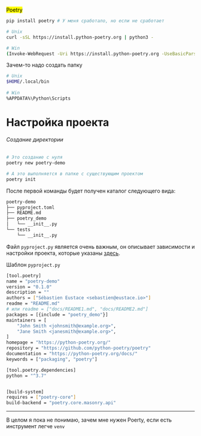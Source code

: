 <mark>Poetry</mark>

```bash
pip install poetry # У меня сработало, но если не сработает

# Unix
curl -sSL https://install.python-poetry.org | python3 -

# Win
(Invoke-WebRequest -Uri https://install.python-poetry.org -UseBasicParsing).Content | py -
```

Зачем-то надо создать папку

```bash
# Unix
$HOME/.local/bin
  
# Win
%APPDATA%\Python\Scripts
```

# Настройка проекта

###### Создание директории

```bash
# Это создание с нуля
poetry new poetry-demo

# А это выполняется в папке с существующим проектом
poetry init
```

После первой команды будет получен каталог следующего вида:

```bash
poetry-demo
├── pyproject.toml
├── README.md
├── poetry_demo
│   └── __init__.py
└── tests
    └── __init__.py
```

Файл `pyproject.py` является очень важным, он описывает зависимости и настройки проекта, которые указаны [здесь](https://python-poetry.org/docs/pyproject/).



Шаблон `pyproject.py`

```bash
[tool.poetry]
name = "poetry-demo"
version = "0.1.0"
description = ""
authors = ["Sébastien Eustace <sebastien@eustace.io>"]
readme = "README.md"
# или readme = ["docs/README1.md", "docs/README2.md"]
packages = [{include = "poetry_demo"}]
maintainers = [
    "John Smith <johnsmith@example.org>",
    "Jane Smith <janesmith@example.org>",
]
homepage = "https://python-poetry.org/"
repository = "https://github.com/python-poetry/poetry"
documentation = "https://python-poetry.org/docs/"
keywords = ["packaging", "poetry"]

[tool.poetry.dependencies]
python = "^3.7"


[build-system]
requires = ["poetry-core"]
build-backend = "poetry.core.masonry.api"
```

---

В целом я пока не понимаю, зачем мне нужен Poerty, если есть инструмент легче `venv`
